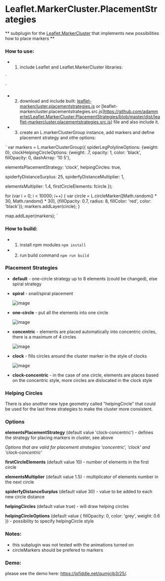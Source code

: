 # Leaflet.MarkerCluster.PlacementStrategies
** subplugin for the [Leaflet.MarkerCluster](https://github.com/Leaflet/Leaflet.markercluster) that implements new possibilities how to place markers **

### How to use:
 - 1. include Leaflet and Leaflet.MarkerCluster libraries:

`
 <link rel="stylesheet" href="https://unpkg.com/leaflet@1.0.1/dist/leaflet.css" />
 <script type="text/javascript" src="https://cdnjs.cloudflare.com/ajax/libs/leaflet/1.0.1/leaflet.js"></script>
 <link rel="stylesheet" href="https://cdnjs.cloudflare.com/ajax/libs/leaflet.markercluster/1.0.0-rc.1.0/MarkerCluster.css" />
 <link rel="stylesheet" href="https://cdnjs.cloudflare.com/ajax/libs/leaflet.markercluster/1.0.0-rc.1.0/MarkerCluster.Default.css" />
 <script src="https://cdnjs.cloudflare.com/ajax/libs/leaflet.markercluster/1.0.0-rc.1.0/leaflet.markercluster.js"></script>
`

- 2. download and include built: [leaflet-markercluster.placementstrategies.js](https://github.com/adammertel/Leaflet.MarkerCluster.PlacementStrategies/blob/master/dist/leaflet-markercluster.placementstrategies.js) or [leaflet-markercluster.placementstrategies.src.js]https://github.com/adammertel/Leaflet.MarkerCluster.PlacementStrategies/blob/master/dist/leaflet-markercluster.placementstrategies.src.js) file and also include it.


- 3. create an L.markerClusterGroup instance, add markers and define placement strategy and othe options:

`
var markers = L.markerClusterGroup({
  spiderLegPolylineOptions: {weight: 0},
  clockHelpingCircleOptions: {weight: .7, opacity: 1, color: 'black', fillOpacity: 0, dashArray: '10 5'},

  elementsPlacementStrategy: 'clock',
  helpingCircles: true,

  spiderfyDistanceSurplus: 25,
  spiderfyDistanceMultiplier: 1,

  elementsMultiplier: 1.4,
  firstCircleElements: fcircle
});

for (var i = 0; i < 10000; i++) {
  var circle = L.circleMarker([Math.random() * 30, Math.random() * 30], {fillOpacity: 0.7, radius: 8, fillColor: 'red', color: 'black'});
  markers.addLayer(circle);
}

map.addLayer(markers);
`


### How to build:
 - 1. install npm modules `npm install`
 - 2. run build command `npm run build`


### Placement Strategies
* **default** - one-circle strategy up to 8 elements (could be changed), else spiral strategy
* **spiral** - snail/spiral placement

    ![image](https://cloud.githubusercontent.com/assets/12932677/19441858/8d173ffe-9487-11e6-9cad-d4996c4b8673.png)

* **one-circle** - put all the elements into one circle

    ![image](https://cloud.githubusercontent.com/assets/12932677/19441871/94311d32-9487-11e6-8797-fcd0033febb2.png)

* **concentric** - elements are placed automatically into concentric circles, there is a maximum of 4 circles

    ![image](https://cloud.githubusercontent.com/assets/12932677/19441875/996cd502-9487-11e6-98e2-c51973ce3fed.png)

* **clock** - fills circles around the cluster marker in the style of clocks

    ![image](https://cloud.githubusercontent.com/assets/12932677/19441883/9e84b1ae-9487-11e6-8ea8-4505d0148397.png)

* **clock-concentric** - in the case of one circle, elements are places based on the concentric style, more circles are dislocated in the clock style


### Helping Circles
There is also another new type geometry called "helpingCircle" that could be used for the last three strategies to make the cluster more consistent.


### Options
**elementsPlacementStrategy** (default value 'clock-concentric') - defines the strategy for placing markers in cluster, see above

*Options that are valid for placement strategies 'concentric', 'clock' and 'clock-concentric'*

**firstCircleElements** (default value 10) - number of elements in the first circle

**elementsMultiplier** (default value 1.5) - multiplicator of elements number in the next circle

**spiderfyDistanceSurplus** (default value 30) - value to be added to each new circle distance

**helpingCircles** (default value true) - will draw helping circles

**helpingCircleOptions** (default value { fillOpacity: 0, color: 'grey', weight: 0.6 }) - possibility to specify helpingCircle style


### Notes:
 - this subplugin was not tested with the animations turned on
 - circleMarkers should be prefered to markers


### Demo:
please see the demo here: https://jsfiddle.net/qumjcjb3/25/.
